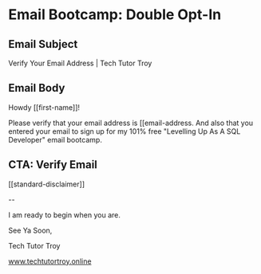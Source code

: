 # Email Bootcamp: Double Opt-In

## Email Subject

Verify Your Email Address | Tech Tutor Troy

## Email Body

Howdy [[first-name]]!

Please verify that your email address is [[email-address. And also that you entered your email to sign up for my 101% free "Levelling Up As A SQL Developer" email bootcamp.

## CTA: Verify Email

[[standard-disclaimer]]

--

I am ready to begin when you are.

See Ya Soon,

Tech Tutor Troy

www.techtutortroy.online